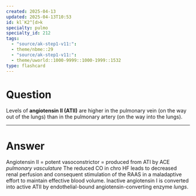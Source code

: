 ```yaml
---
created: 2025-04-13
updated: 2025-04-13T10:53
id: kl`K2^[d>k
specialty: pulmo
specialty_id: 212
tags:
  - "source/ak-step1-v11:": 
  - theme/nbme::29
  - "source/ak-step1-v11:": 
  - theme/uworld::1000-9999::1000-1999::1532
type: flashcard
---
```


# Question
Levels of **angiotensin II (ATII)** are higher in the pulmonary vein (on the way out of the lungs) than in the pulmonary artery (on the way into the lungs).

---

# Answer
Angiotensin II = potent vasoconstrictor = produced from ATI by ACE *pulmonary vasculature*  The reduced CO in chro HF leads to decreased renal perfusion and consequent stimulation of the RAAS in a maladaptive effort to maintain effective blood volume.  Inactive angiotensin I is converted into active ATII by endothelial-bound angiotensin-converting enzyme *lungs*.